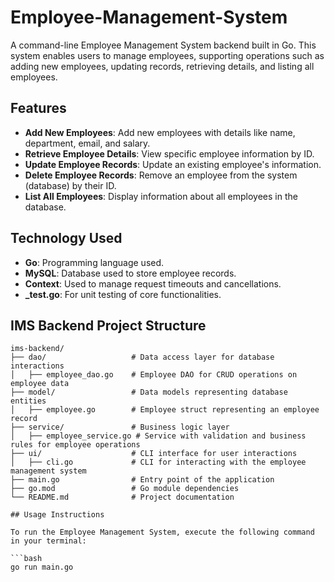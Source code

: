 # Employee-Management-System

A command-line Employee Management System backend built in Go. This system enables users to manage employees, supporting operations such as adding new employees, updating records, retrieving details, and listing all employees.

## Features

- **Add New Employees**: Add new employees with details like name, department, email, and salary.
- **Retrieve Employee Details**: View specific employee information by ID.
- **Update Employee Records**: Update an existing employee's information.
- **Delete Employee Records**: Remove an employee from the system (database) by their ID.
- **List All Employees**: Display information about all employees in the database.

## Technology Used

- **Go**: Programming language used.
- **MySQL**: Database used to store employee records.
- **Context**: Used to manage request timeouts and cancellations.
- **_test.go**: For unit testing of core functionalities.

## IMS Backend Project Structure

```plaintext
ims-backend/
├── dao/                   # Data access layer for database interactions
│   ├── employee_dao.go    # Employee DAO for CRUD operations on employee data
├── model/                 # Data models representing database entities
│   ├── employee.go        # Employee struct representing an employee record
├── service/               # Business logic layer
│   ├── employee_service.go # Service with validation and business rules for employee operations
├── ui/                    # CLI interface for user interactions
│   ├── cli.go             # CLI for interacting with the employee management system
├── main.go                # Entry point of the application
├── go.mod                 # Go module dependencies
└── README.md              # Project documentation

## Usage Instructions

To run the Employee Management System, execute the following command in your terminal:

```bash
go run main.go

